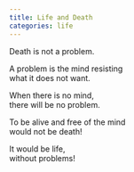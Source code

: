 ```yaml
---
title: Life and Death
categories: life
---
```

Death is not a problem.   

A problem is the mind resisting  
what it does not want.

When there is no mind,  
there will be no problem.

To be alive and free of the mind  
would not be death!

It would be life,    
without problems!
